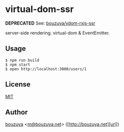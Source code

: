 # virtual-dom-ssr

**DEPRECATED** See: [bouzuya/vdom-rxjs-ssr][]

server-side rendering. virtual-dom & EventEmitter.

## Usage

```
$ npm run build
$ npm start
$ open http://localhost:3000/users/1
```

## License

[MIT](LICENSE)

## Author

[bouzuya][user] &lt;[m@bouzuya.net][email]&gt; ([http://bouzuya.net][url])

[user]: https://github.com/bouzuya
[email]: mailto:m@bouzuya.net
[url]: http://bouzuya.net
[bouzuya/vdom-rxjs-ssr]: https://github.com/bouzuya/vdom-rxjs-ssr
